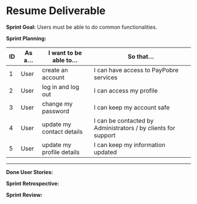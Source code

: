 # **Resume Deliverable**

**Sprint Goal:** Users must be able to do common functionalities.

**Sprint Planning:**

| ID | As a… | I want to be able to… | So that… |
|----|-------|-----------------------|----------|
| 1 | User | create an account | I can have access to PayPobre services |
| 2 | User | log in and log out | I can access my profile |
| 3 | User | change my password | I can keep my account safe |
| 4 | User | update my contact details | I can be contacted by Administrators / by clients for support |
| 5 | User | update my profile details | I can keep my information updated |

---

**Done User Stories:**

**Sprint Retrospective:**

**Sprint Review:**